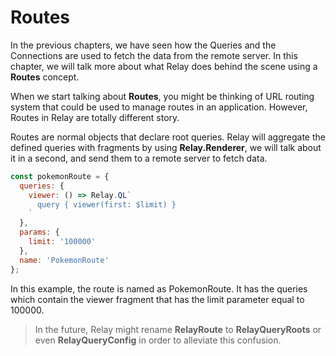 # Routes 

In the previous chapters, we have seen how the Queries and the Connections are used to fetch the data from the remote server. In this chapter, we will talk more about what Relay does behind the scene using a **Routes** concept.

When we start talking about **Routes**, you might be thinking of URL routing system that could be used to manage routes in an application. However, Routes in Relay are totally different story. 

Routes are normal objects that declare root queries. Relay will aggregate the defined queries with fragments by using **Relay.Renderer**, we will talk about it in a second, and send them to a remote server to fetch data. 

```javascript
const pokemonRoute = {
  queries: {
    viewer: () => Relay.QL`
      query { viewer(first: $limit) }
    `
  },
  params: {
    limit: '100000'
  },
  name: 'PokemonRoute'
};
```
In this example, the route is named as PokemonRoute. It has the queries which contain the viewer fragment that has the limit parameter equal to 100000.

> In the future, Relay might rename **RelayRoute** to **RelayQueryRoots** or even **RelayQueryConfig** in order to alleviate this confusion.
